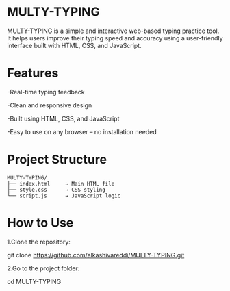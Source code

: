 # MULTY-TYPING
MULTY-TYPING is a simple and interactive web-based typing practice tool. It helps users improve their typing speed and accuracy using a user-friendly interface built with HTML, CSS, and JavaScript.

# Features
-Real-time typing feedback

-Clean and responsive design

-Built using HTML, CSS, and JavaScript

-Easy to use on any browser – no installation needed

# Project Structure
```
MULTY-TYPING/
├── index.html     → Main HTML file
├── style.css      → CSS styling
└── script.js      → JavaScript logic
```
# How to Use
1.Clone the repository:

  git clone https://github.com/alkashivareddi/MULTY-TYPING.git

2.Go to the project folder:

   cd MULTY-TYPING


















